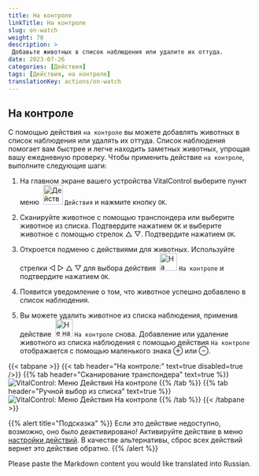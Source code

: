 ```yaml
---
title: На контроле
linkTitle: На контроле
slug: on-watch
weight: 70
description: >
 Добавьте животных в список наблюдения или удалите их оттуда.
date: 2023-07-26
categories: [Действия]
tags: [Действия, на контроле]
translationKey: actions/on-watch
---
```


## На контроле

С помощью действия `на контроле` вы можете добавлять животных в список наблюдения или удалять их оттуда. Список наблюдения помогает вам быстрее и легче находить заметных животных, упрощая вашу ежедневную проверку. Чтобы применить действие `на контроле`, выполните следующие шаги:

1. На главном экране вашего устройства VitalControl выберите пункт меню &nbsp;<img src="/icons/actions.svg" width="40" align="bottom" alt="Действия" /> `Действия` и нажмите кнопку `OK`.

2. Сканируйте животное с помощью транспондера или выберите животное из списка. Подтвердите нажатием `OK` и выберите животное с помощью стрелок △ ▽. Подтвердите нажатием `OK`.

3. Откроется подменю с действиями для животных. Используйте стрелки ◁ ▷ △ ▽ для выбора действия &nbsp;<img src="/icons/actions/on-watch.svg" width="35" align="bottom" alt="На контроле" /> `На контроле` и подтвердите нажатием `OK`.

4. Появится уведомление о том, что животное успешно добавлено в список наблюдения.

5. Вы можете удалить животное из списка наблюдения, применив действие &nbsp;<img src="/icons/actions/on-watch-minus.svg" width="35" align="bottom" alt="Не на контроле" />  `На контроле` снова. Добавление или удаление животного из списка наблюдения с помощью действия `На контроле` отображается с помощью маленького знака ⊕ или ⊖.

{{< tabpane >}}
{{< tab header="На контроле:" text=true disabled=true />}}
{{% tab header="Сканирование транспондера" text=true %}}
![VitalControl: Меню Действия На контроле](../images/onwatch-scan.png "На контроле")
{{% /tab %}}
{{% tab header="Ручной выбор из списка" text=true %}}
![VitalControl: Меню Действия На контроле](../images/onwatch.png "На контроле")
{{% /tab %}}
{{< /tabpane >}}

{{% alert title="Подсказка" %}}
Если это действие недоступно, возможно, оно было деактивировано! Активируйте действие в меню [настройки действий](../settings/). В качестве альтернативы, сброс всех действий вернет это действие обратно.
{{% /alert %}}

Please paste the Markdown content you would like translated into Russian.
